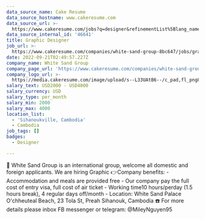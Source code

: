 ```yaml
---
data_source_name: Cake Resume
data_source_hostname: www.cakeresume.com
data_source_url: >-
  https://www.cakeresume.com/jobs?q=designer&refinementList%5Blang_name%5D%5B0%5D=English&refinementList%5Bsalary_type%5D=per_year
data_source_internal_id: '46641'
title: Graphic Designer
job_url: >-
  https://www.cakeresume.com/companies/white-sand-group-8bc647/jobs/graphic-designer-83baf1
date: 2022-09-21T02:49:57.227Z
company_name: White Sand Group
company_page_url: 'https://www.cakeresume.com/companies/white-sand-group-8bc647'
company_logo_url: >-
  https://media.cakeresume.com/image/upload/s--L33UAtB6--/c_pad,fl_png8,h_200,w_200/v1663728375/hlflabau9pdrgbxodyre.png
salary_text: USD2000 - USD4000
salary_currency: USD
salary_type: per_month
salary_min: 2000
salary_max: 4000
location_list:
  - 'Sihanoukville, Cambodia'
  - Cambodia
job_tags: []
badges:
  - Designer

---
```


🌈 White Sand Group is an international group, welcome all domestic and foreign applicants. We are hiring Graphic 👉Company benefits: - Accommodation and meals are provided free - Our company pay the full cost of entry visa, full cost of air ticket - Working time10 hours/perday (1.5 hours break), 4 regular days off/month - Location: White Sand Palace O'chheuteal Beach, 23 Tola St, Preah Sihanouk, Cambodia ☎️ For more details please inbox FB messenger or telegram: @MileyNguyen95